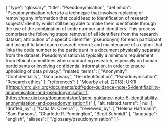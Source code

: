 {
    "type": "glossary",
    "title": "Pseudonymisation",
    "definition": "Pseudonymisation refers to a technique that involves replacing or removing any information that could lead to identification of research subjects’ identity whilst still being able to make them identifiable through the use of the combination of code number and identifiers. This process comprises the following steps: removal of all identifiers from the research dataset; attribution of a specific identifier (pseudonym) for each participant and using it to label each research record; and maintenance of a cipher that links the code number to the participant in a document physically separate from the dataset. Pseudonymisation is typically a minimum requirement from ethical committees when conducting research, especially on human participants or involving confidential information, in order to ensure upholding of data privacy.",
    "related_terms": [
        "Anonymity",
        "Confidentiality",
        "Data privacy",
        "De-identification",
        "Pseudonymisation",
        "Research ethics"
    ],
    "references": [
        "Mourby et al. (2018); UKRI ([https://mrc.ukri.org/documents/pdf/gdpr-guidance-note-5-identifiability-anonymisation-and-pseudonymisation/](https://mrc.ukri.org/documents/pdf/gdpr-guidance-note-5-identifiability-anonymisation-and-pseudonymisation/))"
    ],
    "alt_related_terms": [
        null
    ],
    "drafted_by": [
        "Catia M. Oliveira"
    ],
    "reviewed_by": [
        "Helena Hartmann",
        "Sam Parsons",
        "Charlotte R. Pennington",
        "Birgit Schmidt"
    ],
    "language": "english",
    "aliases": [
        "/glossary/pseudonymisation"
    ]
}